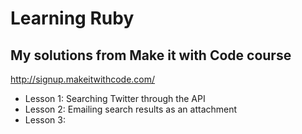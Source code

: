 # Learning Ruby

## My solutions from Make it with Code course

<http://signup.makeitwithcode.com/>

* Lesson 1: Searching Twitter through the API
* Lesson 2: Emailing search results as an attachment
* Lesson 3: 
